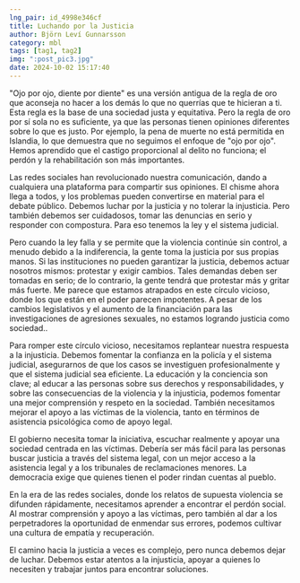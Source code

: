 ```yaml
---
lng_pair: id_4998e346cf
title: Luchando por la Justicia
author: Björn Leví Gunnarsson
category: mbl
tags: [tag1, tag2]
img: ":post_pic3.jpg"
date: 2024-10-02 15:17:40
---
```

"Ojo por ojo, diente por diente" es una versión antigua de la regla de oro que aconseja no hacer a los demás lo que no querrías que te hicieran a ti. Esta regla es la base de una sociedad justa y equitativa. Pero la regla de oro por sí sola no es suficiente, ya que las personas tienen opiniones diferentes sobre lo que es justo. Por ejemplo, la pena de muerte no está permitida en Islandia, lo que demuestra que no seguimos el enfoque de "ojo por ojo". Hemos aprendido que el castigo proporcional al delito no funciona; el perdón y la rehabilitación son más importantes.

Las redes sociales han revolucionado nuestra comunicación, dando a cualquiera una plataforma para compartir sus opiniones. El chisme ahora llega a todos, y los problemas pueden convertirse en material para el debate público. Debemos luchar por la justicia y no tolerar la injusticia. Pero también debemos ser cuidadosos, tomar las denuncias en serio y responder con compostura. Para eso tenemos la ley y el sistema judicial.

Pero cuando la ley falla y se permite que la violencia continúe sin control, a menudo debido a la indiferencia, la gente toma la justicia por sus propias manos. Si las instituciones no pueden garantizar la justicia, debemos actuar nosotros mismos: protestar y exigir cambios. Tales demandas deben ser tomadas en serio; de lo contrario, la gente tendrá que protestar más y gritar más fuerte. Me parece que estamos atrapados en este círculo vicioso, donde los que están en el poder parecen impotentes. A pesar de los cambios legislativos y el aumento de la financiación para las investigaciones de agresiones sexuales, no estamos logrando justicia como sociedad..

Para romper este círculo vicioso, necesitamos replantear nuestra respuesta a la injusticia. Debemos fomentar la confianza en la policía y el sistema judicial, asegurarnos de que los casos se investiguen profesionalmente y que el sistema judicial sea eficiente. La educación y la conciencia son clave; al educar a las personas sobre sus derechos y responsabilidades, y sobre las consecuencias de la violencia y la injusticia, podemos fomentar una mejor comprensión y respeto en la sociedad. También necesitamos mejorar el apoyo a las víctimas de la violencia, tanto en términos de asistencia psicológica como de apoyo legal.

El gobierno necesita tomar la iniciativa, escuchar realmente y apoyar una sociedad centrada en las víctimas. Debería ser más fácil para las personas buscar justicia a través del sistema legal, con un mejor acceso a la asistencia legal y a los tribunales de reclamaciones menores. La democracia exige que quienes tienen el poder rindan cuentas al pueblo.

En la era de las redes sociales, donde los relatos de supuesta violencia se difunden rápidamente, necesitamos aprender a encontrar el perdón social. Al mostrar comprensión y apoyo a las víctimas, pero también al dar a los perpetradores la oportunidad de enmendar sus errores, podemos cultivar una cultura de empatía y recuperación.

El camino hacia la justicia a veces es complejo, pero nunca debemos dejar de luchar. Debemos estar atentos a la injusticia, apoyar a quienes lo necesiten y trabajar juntos para encontrar soluciones.

